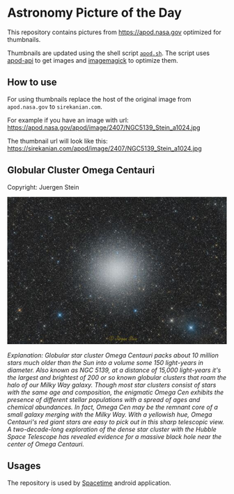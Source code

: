 # Astronomy Picture of the Day

This repository contains pictures from https://apod.nasa.gov optimized for thumbnails.

Thumbnails are updated using the shell script [`apod.sh`](apod.sh). The script
uses [apod-api](https://github.com/nasa/apod-api) to get images and [imagemagick](https://imagemagick.org) to
optimize them.

## How to use

For using thumbnails replace the host of the original image from `apod.nasa.gov` to `sirekanian.com`.

For example if you have an image with url:<br>
https://apod.nasa.gov/apod/image/2407/NGC5139_Stein_a1024.jpg

The thumbnail url will look like this:<br>
https://sirekanian.com/apod/image/2407/NGC5139_Stein_a1024.jpg

## Globular Cluster Omega Centauri

Copyright: Juergen Stein

[![the picture of the day][1]][2]

_Explanation: Globular star cluster Omega Centauri packs about 10 million stars much older than the Sun into a volume some 150 light-years in diameter. Also known as NGC 5139, at a distance of 15,000 light-years it's the largest and brightest of 200 or so known globular clusters that roam the halo of our Milky Way galaxy. Though most star clusters consist of stars with the same age and composition, the enigmatic Omega Cen exhibits the presence of different stellar populations with a spread of ages and chemical abundances. In fact, Omega Cen may be the remnant core of a small galaxy merging with the Milky Way. With a yellowish hue, Omega Centauri's red giant stars are easy to pick out in this sharp telescopic view. A two-decade-long exploration of the dense star cluster with the Hubble Space Telescope has revealed evidence for a massive black hole near the center of Omega Centauri._

## Usages

The repository is used by [Spacetime][3] android application.

[1]: image/2407/NGC5139_Stein_a1024.jpg

[2]: https://apod.nasa.gov/apod/image/2407/NGC5139_Stein_a1024.jpg

[3]: https://github.com/sirekanian/spacetime
